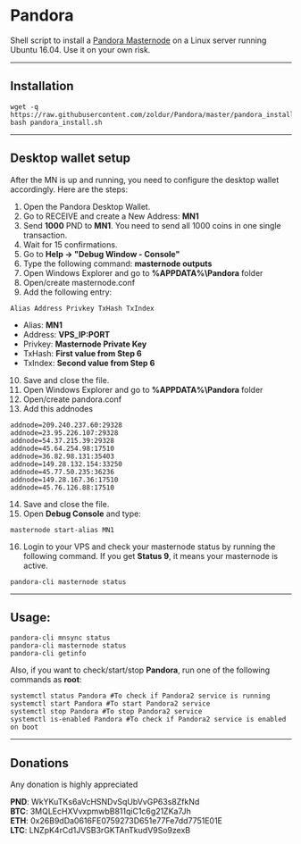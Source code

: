 # Pandora
Shell script to install a [Pandora Masternode](https://pandora.world/) on a Linux server running Ubuntu 16.04. Use it on your own risk.
***

## Installation
```
wget -q https://raw.githubusercontent.com/zoldur/Pandora/master/pandora_install.sh
bash pandora_install.sh
```
***

## Desktop wallet setup  

After the MN is up and running, you need to configure the desktop wallet accordingly. Here are the steps:  
1. Open the Pandora Desktop Wallet.  
2. Go to RECEIVE and create a New Address: **MN1**  
3. Send **1000** PND to **MN1**. You need to send all 1000 coins in one single transaction.
4. Wait for 15 confirmations.  
5. Go to **Help -> "Debug Window - Console"**  
6. Type the following command: **masternode outputs**  
7. Open Windows Explorer and go to **%APPDATA%\Pandora** folder
8. Open/create masternode.conf
9. Add the following entry:
```
Alias Address Privkey TxHash TxIndex
```
* Alias: **MN1**
* Address: **VPS_IP:PORT**
* Privkey: **Masternode Private Key**
* TxHash: **First value from Step 6**
* TxIndex:  **Second value from Step 6**
10. Save and close the file.
11. Open Windows Explorer and go to **%APPDATA%\Pandora** folder
12. Open/create pandora.conf
13. Add this addnodes 
```
addnode=209.240.237.60:29328
addnode=23.95.226.107:29328
addnode=54.37.215.39:29328
addnode=45.64.254.98:17510
addnode=36.82.98.131:35403
addnode=149.28.132.154:33250
addnode=45.77.50.235:36236
addnode=149.28.167.36:17510
addnode=45.76.126.88:17510
```
14. Save and close the file.
15. Open **Debug Console** and type:
```
masternode start-alias MN1
```
16. Login to your VPS and check your masternode status by running the following command. If you get **Status 9**, it means your masternode is active.
```
pandora-cli masternode status
```
***

## Usage:
```
pandora-cli mnsync status
pandora-cli masternode status  
pandora-cli getinfo
```
Also, if you want to check/start/stop **Pandora**, run one of the following commands as **root**:

```
systemctl status Pandora #To check if Pandora2 service is running
systemctl start Pandora #To start Pandora2 service
systemctl stop Pandora #To stop Pandora2 service
systemctl is-enabled Pandora #To check if Pandora2 service is enabled on boot
```  
***

## Donations

Any donation is highly appreciated

**PND**: WkYKuTKs6aVcHSNDvSqUbVvGP63s8ZfkNd  
**BTC**: 3MQLEcHXVvxpmwbB811qiC1c6g21ZKa7Jh  
**ETH**: 0x26B9dDa0616FE0759273D651e77Fe7dd7751E01E  
**LTC**: LNZpK4rCd1JVSB3rGKTAnTkudV9So9zexB  
